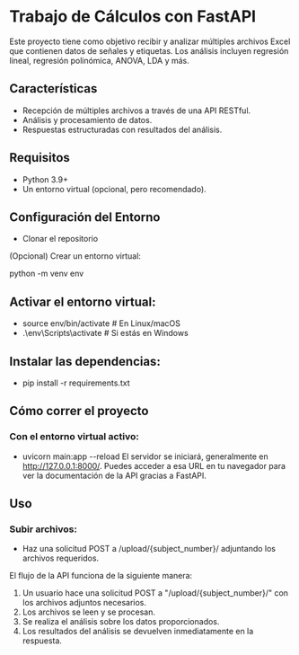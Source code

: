 # Trabajo de Cálculos con FastAPI

Este proyecto tiene como objetivo recibir y analizar múltiples archivos Excel que 
contienen datos de señales y etiquetas. Los análisis incluyen regresión lineal, 
regresión polinómica, ANOVA, LDA y más.

## Características

- Recepción de múltiples archivos a través de una API RESTful.
- Análisis y procesamiento de datos.
- Respuestas estructuradas con resultados del análisis.

## Requisitos

- Python 3.9+
- Un entorno virtual (opcional, pero recomendado).

## Configuración del Entorno

- Clonar el repositorio

(Opcional) Crear un entorno virtual:

python -m venv env
## Activar el entorno virtual:

- source env/bin/activate  # En Linux/macOS
- .\env\Scripts\activate # Si estás en Windows
  
## Instalar las dependencias:

- pip install -r requirements.txt
## Cómo correr el proyecto
### Con el entorno virtual activo:
- uvicorn main:app --reload
El servidor se iniciará, generalmente en http://127.0.0.1:8000/. Puedes acceder a esa URL en tu navegador para ver la documentación de la API gracias a FastAPI.

## Uso
### Subir archivos:
- Haz una solicitud POST a /upload/{subject_number}/ adjuntando los archivos requeridos.

El flujo de la API funciona de la siguiente manera:

1. Un usuario hace una solicitud POST a "/upload/{subject_number}/" con los archivos adjuntos necesarios.
2. Los archivos se leen y se procesan.
3. Se realiza el análisis sobre los datos proporcionados.
4. Los resultados del análisis se devuelven inmediatamente en la respuesta.
